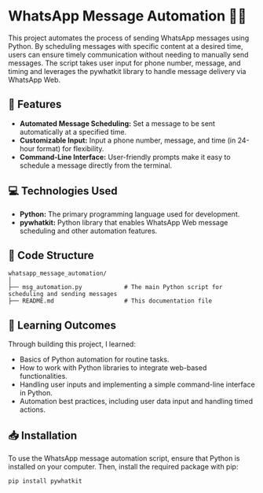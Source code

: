 
# WhatsApp Message Automation 🤖💬

This project automates the process of sending WhatsApp messages using Python. By scheduling messages with specific content at a desired time, users can ensure timely communication without needing to manually send messages. The script takes user input for phone number, message, and timing and leverages the pywhatkit library to handle message delivery via WhatsApp Web.

## 📌 Features
- **Automated Message Scheduling:** Set a message to be sent automatically at a specified time.
- **Customizable Input:** Input a phone number, message, and time (in 24-hour format) for flexibility.
- **Command-Line Interface:** User-friendly prompts make it easy to schedule a message directly from the terminal.

## 💻 Technologies Used
- **Python:** The primary programming language used for development.
- **pywhatkit:** Python library that enables WhatsApp Web message scheduling and other automation features.

## 📂 Code Structure
```
whatsapp_message_automation/
│
├── msg_automation.py            # The main Python script for scheduling and sending messages
├── README.md                    # This documentation file
```

## 📖 Learning Outcomes
Through building this project, I learned:
- Basics of Python automation for routine tasks.
- How to work with Python libraries to integrate web-based functionalities.
- Handling user inputs and implementing a simple command-line interface in Python.
- Automation best practices, including user data input and handling timed actions.

## 📥 Installation
To use the WhatsApp message automation script, ensure that Python is installed on your computer. Then, install the required package with pip:
```bash
pip install pywhatkit
```

